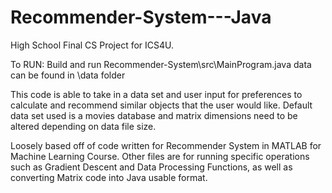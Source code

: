 # Recommender-System---Java
High School Final CS Project for ICS4U.


To RUN: Build and run Recommender-System\src\MainProgram.java
data can be found in \data folder

This code is able to take in a data set and user input for preferences to calculate and recommend similar objects that the user would like. Default data set used is a movies database and matrix dimensions need to be altered depending on data file size.

Loosely based off of code written for Recommender System in MATLAB for Machine Learning Course.
Other files are for running specific operations such as Gradient Descent and Data Processing Functions, as well as converting Matrix code into Java usable format.
